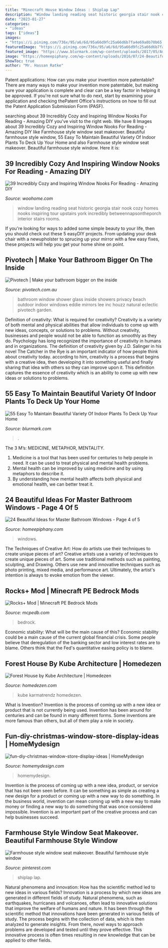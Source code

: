 ```yaml
---
title: "Minecraft House Window Ideas : Shiplap Lap"
description: "Window landing reading seat historic georgia stair nook cozy homes nooks inspiring tour upstairs york incredibly betweennapsontheporch interior stairs rooms"
date: "2023-01-27"
categories:
- "ideas"
tags: ["ideas"]
images:
- "https://i.pinimg.com/736x/95/a6/6d/95a66d9fc25a66d6b7fa4e69a0b70b65.jpg"
featuredImage: "https://i.pinimg.com/736x/95/a6/6d/95a66d9fc25a66d6b7fa4e69a0b70b65.jpg"
featured_image: "https://www.blurmark.com/wp-content/uploads/2017/05/Amazing-Indoor-Plants-Arrangement.jpg"
image: "https://homeepiphany.com/wp-content/uploads/2016/07/24-Beautiful-Ideas-for-Master-Bathroom-Windows-18.jpg"
ShowToc: true
author: "Mr. Hassan Ratke"
---
```



Patent applications: How can you make your invention more patentable?
There are many ways to make your invention more patentable, but making sure your application is complete and clear can be a key factor in helping it be approved. If you're not sure what to do next, start by examining your application and checking thePatent Office's instructions on how to fill out the Patent Application Submission Form (PASF).

	

		
searching about 39 Incredibly Cozy and Inspiring Window Nooks For Reading - Amazing DIY you've visit to the right web. We have 8 Images about 39 Incredibly Cozy and Inspiring Window Nooks For Reading - Amazing DIY like Farmhouse style window seat makeover. Beautiful farmhouse style window, 55 Easy To Maintain Beautiful Variety Of Indoor Plants To Deck Up Your Home and also Farmhouse style window seat makeover. Beautiful farmhouse style window. Here it is:
		
    
## 39 Incredibly Cozy And Inspiring Window Nooks For Reading - Amazing DIY

<img loading=lazy src="http://www.woohome.com/wp-content/uploads/2013/10/Inspiring-Window-Reading-Nook-24-2.jpg" onerror="this.onerror=null;this.src='https://tse3.mm.bing.net/th?id=OIP.OBlrXlCc5k2Fu6nE9UKHRQHaLH&amp;pid=15.1';" alt="39 Incredibly Cozy and Inspiring Window Nooks For Reading - Amazing DIY">

_Source: woohome.com_

>window landing reading seat historic georgia stair nook cozy homes nooks inspiring tour upstairs york incredibly betweennapsontheporch interior stairs rooms. 

	

If you're looking for ways to added some simple beauty to your life, then you should check out these 5 easyDIY projects. From updating your desk chair with a newupholster to sprucing up your mirror with a few easy fixes, these projects will help you get your home shine on point.

    
## Pivotech | Make Your Bathroom Bigger On The Inside

<img loading=lazy src="https://www.pivotech.com.au/wp-content/uploads/2014/07/eclectic-bathroom-with-big-window-ideas.jpg" onerror="this.onerror=null;this.src='https://tse3.mm.bing.net/th?id=OIP.fcjqBDnibuNm9G4hCUShIwHaLH&amp;pid=15.1';" alt="Pivotech | Make your bathroom bigger on the inside">

_Source: pivotech.com.au_

>bathroom window shower glass inside showers privacy beach outdoor indoor windows eddie mirrors lee inc houzz natural eclectic pivotech garden. 

	

Definition of creativity: What is required for creativity?
Creativity is a variety of both mental and physical abilities that allow individuals to come up with new ideas, concepts, or solutions to problems. Without creativity, businesses and people would not be able to function as smoothly as they do. Psychology has long recognized the importance of creativity in humans and in organizations. The definition of creativity given by J.D. Salinger in his novel The Catcher in the Rye is an important indicator of how people think about creativity today. according to him, creativity is a process that begins with a creative idea, then developing it into something useful and finally sharing that idea with others so they can improve upon it. This definition captures the essence of creativity which is an ability to come up with new ideas or solutions to problems.

    
## 55 Easy To Maintain Beautiful Variety Of Indoor Plants To Deck Up Your Home

<img loading=lazy src="https://www.blurmark.com/wp-content/uploads/2017/05/Amazing-Indoor-Plants-Arrangement.jpg" onerror="this.onerror=null;this.src='https://tse2.mm.bing.net/th?id=OIP.nJNGggwiYPevmN2fNpCbrQHaJ4&amp;pid=15.1';" alt="55 Easy To Maintain Beautiful Variety Of Indoor Plants To Deck Up Your Home">

_Source: blurmark.com_

>. 

	

The 3 M’s: MEDICINE, METAPHOR, MENTALITY.
1. Medicine is a tool that has been used for centuries to help people in need. It can be used to treat physical and mental health problems.
2. Mental health can be improved by using medicine and by using metaphors to describe it.
3. By understanding how mental health affects both physical and emotional health, we can better treat it.

    
## 24 Beautiful Ideas For Master Bathroom Windows - Page 4 Of 5

<img loading=lazy src="https://homeepiphany.com/wp-content/uploads/2016/07/24-Beautiful-Ideas-for-Master-Bathroom-Windows-18.jpg" onerror="this.onerror=null;this.src='https://tse1.mm.bing.net/th?id=OIP.-ZMjIyFEuxy_9e_6AOCXsAHaLH&amp;pid=15.1';" alt="24 Beautiful Ideas for Master Bathroom Windows - Page 4 of 5">

_Source: homeepiphany.com_

>windows. 

	

The Techniques of Creative Art: How do artists use their techniques to create unique pieces of art?
Creative artists use a variety of techniques to create unique pieces of art. Some use traditional methods such as painting, sculpting, and Drawing. Others use new and innovative techniques such as photo printing, mixed media, and performance art. Ultimately, the artist's intention is always to evoke emotion from the viewer.

    
## Rocks+ Mod | Minecraft PE Bedrock Mods

<img loading=lazy src="https://mcpedb.com/wp-content/uploads/2020/10/Rocks-Mod7-2048x1439.png" onerror="this.onerror=null;this.src='https://tse1.mm.bing.net/th?id=OIP.HLBYZNxVT2xPNVUqbC5NIAHaFN&amp;pid=15.1';" alt="Rocks+ Mod | Minecraft PE Bedrock Mods">

_Source: mcpedb.com_

>bedrock. 

	

Economic stability: What will be the main cause of this?
Economic stability could be a main cause of the current global financial crisis. Some people believe that deregulation of the banking sector and low interest rates are to blame. Others think that the Fed's quantitative easing policy is to blame.

    
## Forest House By Kube Architecture | Homedezen

<img loading=lazy src="http://www.homedezen.com/wp-content/uploads/2014/04/Forest-House-by-Kube-Architecture-18.jpg" onerror="this.onerror=null;this.src='https://tse2.mm.bing.net/th?id=OIP.8GFbvbW_7xzvXqdoZiXxWQHaLf&amp;pid=15.1';" alt="Forest House by Kube Architecture | Homedezen">

_Source: homedezen.com_

>kube karmatrendz homedezen. 

	

What is Invention?
Invention is the process of coming up with a new idea or product that is not currently being used. Invention has been around for centuries and can be found in many different forms. Some inventions are more famous than others, but all of them play a role in society.

    
## Fun-diy-christmas-window-store-display-ideas | HomeMydesign

<img loading=lazy src="https://homemydesign.com/wp-content/uploads/2019/12/fun-diy-christmas-window-store-display-ideas.jpg" onerror="this.onerror=null;this.src='https://tse2.mm.bing.net/th?id=OIP.BklglxYY6Icn0P-i18tR7gHaLO&amp;pid=15.1';" alt="fun-diy-christmas-window-store-display-ideas | HomeMydesign">

_Source: homemydesign.com_

>homemydesign. 

	

Invention is the process of coming up with a new idea, product, or service that has not been seen before. It can be something as simple as creating a new design for a product or coming up with a new way to do something. In the business world, invention can mean coming up with a new way to make money or finding a new way to do something that was once considered impossible. Invention is an important part of the creative process and can help businesses succeed.

    
## Farmhouse Style Window Seat Makeover. Beautiful Farmhouse Style Window

<img loading=lazy src="https://i.pinimg.com/736x/95/a6/6d/95a66d9fc25a66d6b7fa4e69a0b70b65.jpg" onerror="this.onerror=null;this.src='https://tse4.mm.bing.net/th?id=OIP.KSNP_VP5vGWO9LSsaz8CgwHaLL&amp;pid=15.1';" alt="Farmhouse style window seat makeover. Beautiful farmhouse style window">

_Source: pinterest.com_

>shiplap lap. 

	

Natural phenomena and innovation: How has the scientific method led to new ideas in various fields?
Innovation is a process by which new ideas are generated in different fields of study. Natural phenomena, such as earthquakes, hurricanes and volcanoes, often lead to innovative solutions that improve the welfare of humans and nature. It has been through the scientific method that innovations have been generated in various fields of study. The process begins with the collection of data, which is then analyzed to generate insights. From there, novel ways to approach problems are developed and tested until they prove effective. This innovative process is often times resulting in new knowledge that can be applied to other fields.

